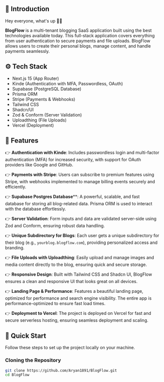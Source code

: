 ## 🤖 Introduction

Hey everyone, what's up 👋🏻

**BlogFlow** is a multi-tenant blogging SaaS application built using the best technologies available today. This full-stack application covers everything from user authentication to secure payments and file uploads. BlogFlow allows users to create their personal blogs, manage content, and handle payments seamlessly.

## ⚙️ Tech Stack

- Next.js 15 (App Router)
- Kinde (Authentication with MFA, Passwordless, OAuth)
- Supabase (PostgreSQL Database)
- Prisma ORM
- Stripe (Payments & Webhooks)
- Tailwind CSS
- Shadcn/UI
- Zod & Conform (Server Validation)
- Uploadthing (File Uploads)
- Vercel (Deployment)

## 🔋 Features

👉 **Authentication with Kinde**: Includes passwordless login and multi-factor authentication (MFA) for increased security, with support for OAuth providers like Google and GitHub.

👉 **Payments with Stripe**: Users can subscribe to premium features using Stripe, with webhooks implemented to manage billing events securely and efficiently.

👉 **Supabase Postgres Database****: A powerful, scalable, and fast database for storing all blog-related data. Prisma ORM is used to interact with the database effortlessly.

👉 **Server Validation**: Form inputs and data are validated server-side using Zod and Conform, ensuring robust data handling.

👉 **Unique Subdirectory for Blogs**: Each user gets a unique subdirectory for their blog (e.g., `yourblog.blogflow.com`), providing personalized access and branding.

👉 **File Uploads with Uploadthing**: Easily upload and manage images and media content directly to the blog, ensuring quick and secure storage.

👉 **Responsive Design**: Built with Tailwind CSS and Shadcn UI, BlogFlow ensures a clean and responsive UI that looks great on all devices.

👉 **Landing Page & Performance**: Features a beautiful landing page, optimized for performance and search engine visibility. The entire app is performance-optimized to ensure fast load times.

👉 **Deployment to Vercel**: The project is deployed on Vercel for fast and secure serverless hosting, ensuring seamless deployment and scaling.

## 🤸 Quick Start

Follow these steps to set up the project locally on your machine.

### Cloning the Repository

```bash
git clone https://github.com/Aryan1891/BlogFlow.git
cd BlogFlow

